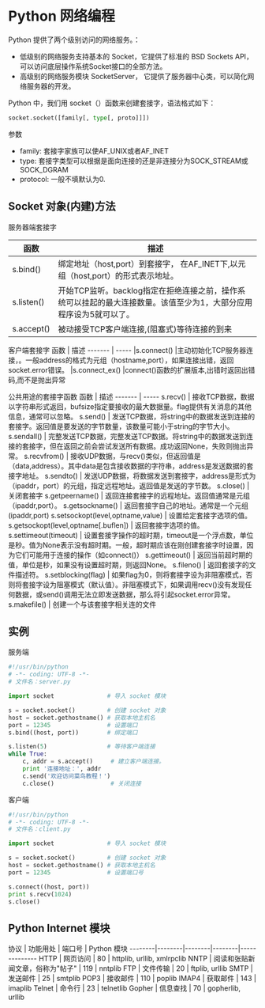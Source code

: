 # Python 网络编程

Python 提供了两个级别访问的网络服务。：

* 低级别的网络服务支持基本的 Socket，它提供了标准的 BSD Sockets API，可以访问底层操作系统Socket接口的全部方法。
* 高级别的网络服务模块 SocketServer， 它提供了服务器中心类，可以简化网络服务器的开发。

Python 中，我们用 socket（）函数来创建套接字，语法格式如下：
```python
socket.socket([family[, type[, proto]]])
```
参数
* family: 套接字家族可以使AF_UNIX或者AF_INET
* type: 套接字类型可以根据是面向连接的还是非连接分为SOCK_STREAM或SOCK_DGRAM
* protocol: 一般不填默认为0.


## Socket 对象(内建)方法

服务器端套接字

函数	|	描述
-------	|	-----
s.bind()	|	绑定地址（host,port）到套接字， 在AF_INET下,以元组（host,port）的形式表示地址。
s.listen()	|	开始TCP监听。backlog指定在拒绝连接之前，操作系统可以挂起的最大连接数量。该值至少为1，大部分应用程序设为5就可以了。
s.accept()	|	被动接受TCP客户端连接,(阻塞式)等待连接的到来

客户端套接字
函数	|	描述
-------	|	-----
|s.connect()	|主动初始化TCP服务器连接，。一般address的格式为元组（hostname,port），如果连接出错，返回socket.error错误。
|s.connect_ex()	|connect()函数的扩展版本,出错时返回出错码,而不是抛出异常

公共用途的套接字函数
函数	|	描述
-------	|	-----
s.recv()	|	接收TCP数据，数据以字符串形式返回，bufsize指定要接收的最大数据量。flag提供有关消息的其他信息，通常可以忽略。
s.send()	|	发送TCP数据，将string中的数据发送到连接的套接字。返回值是要发送的字节数量，该数量可能小于string的字节大小。
s.sendall()	|	完整发送TCP数据，完整发送TCP数据。将string中的数据发送到连接的套接字，但在返回之前会尝试发送所有数据。成功返回None，失败则抛出异常。
s.recvfrom()	|	接收UDP数据，与recv()类似，但返回值是（data,address）。其中data是包含接收数据的字符串，address是发送数据的套接字地址。
s.sendto()	|	发送UDP数据，将数据发送到套接字，address是形式为（ipaddr，port）的元组，指定远程地址。返回值是发送的字节数。
s.close()	|	关闭套接字
s.getpeername()	|	返回连接套接字的远程地址。返回值通常是元组（ipaddr,port）。
s.getsockname()	|	返回套接字自己的地址。通常是一个元组(ipaddr,port)
s.setsockopt(level,optname,value)	|	设置给定套接字选项的值。
s.getsockopt(level,optname[.buflen])	|	返回套接字选项的值。
s.settimeout(timeout)	|	设置套接字操作的超时期，timeout是一个浮点数，单位是秒。值为None表示没有超时期。一般，超时期应该在刚创建套接字时设置，因为它们可能用于连接的操作（如connect()）
s.gettimeout()	|	返回当前超时期的值，单位是秒，如果没有设置超时期，则返回None。
s.fileno()	|	返回套接字的文件描述符。
s.setblocking(flag)	|	如果flag为0，则将套接字设为非阻塞模式，否则将套接字设为阻塞模式（默认值）。非阻塞模式下，如果调用recv()没有发现任何数据，或send()调用无法立即发送数据，那么将引起socket.error异常。
s.makefile()	|	创建一个与该套接字相关连的文件

## 实例
服务端

```python
#!/usr/bin/python
# -*- coding: UTF-8 -*-
# 文件名：server.py

import socket               # 导入 socket 模块

s = socket.socket()         # 创建 socket 对象
host = socket.gethostname() # 获取本地主机名
port = 12345                # 设置端口
s.bind((host, port))        # 绑定端口

s.listen(5)                 # 等待客户端连接
while True:
    c, addr = s.accept()     # 建立客户端连接。
    print '连接地址：', addr
    c.send('欢迎访问菜鸟教程！')
    c.close()                # 关闭连接
```

客户端
```python
#!/usr/bin/python
# -*- coding: UTF-8 -*-
# 文件名：client.py

import socket               # 导入 socket 模块

s = socket.socket()         # 创建 socket 对象
host = socket.gethostname() # 获取本地主机名
port = 12345                # 设置端口号

s.connect((host, port))
print s.recv(1024)
s.close()  
```

## Python Internet 模块

协议	|	功能用处	|	端口号	|	Python 模块
--------|--------|--------|--------|--------------
HTTP	|	网页访问	|	80	|	httplib, urllib, xmlrpclib
NNTP	|	阅读和张贴新闻文章，俗称为"帖子"	|	119	|	nntplib
FTP	|	文件传输	|	20	|	ftplib, urllib
SMTP	|	发送邮件	|	25	|	smtplib
POP3	|	接收邮件	|	110	|	poplib
IMAP4	|	获取邮件	|	143	|	imaplib
Telnet	|	命令行	|	23	|	telnetlib
Gopher	|	信息查找	|	70	|	gopherlib, urllib
